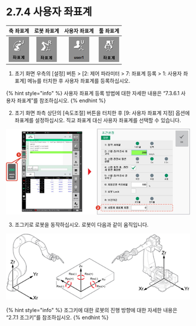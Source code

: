 # 2.7.4 사용자 좌표계

| 축 좌표계 | 로봇 좌표계 | **사용자 좌표계** | 툴 좌표계 |
| :---: | :---: | :---: | :---: |
|  ![](../../.gitbook/assets/bt-crd2-joint.png)  | ![](../../.gitbook/assets/bt-crd2-robot.png)  | ![](../../.gitbook/assets/bt-crd2-user.png)  | ![](../../.gitbook/assets/bt-crd2-tool.png)  |

1.	초기 화면 우측의 \[설정\] 버튼 &gt; \[2: 제어 파라미터 &gt; 7: 좌표계 등록 &gt; 1: 사용자 좌표계\] 메뉴를 터치한 후 사용자 좌표계를 등록하십시오.

{% hint style="info" %}
사용자 좌표계 등록 방법에 대한 자세한 내용은 “7.3.6.1 사용자 좌표계”를 참조하십시오.
{% endhint %}

2.	초기 화면 좌측 상단의 \[속도조절\] 버튼을 터치한 후 \[9: 사용자 좌표계 지정\] 옵션에 좌표계를 설정하십시오. 직교 좌표계 대신 사용자 좌표계를 선택할 수 있습니다.

![](../../.gitbook/assets/image%20%2849%29.png)

3.	조그키로 로봇을 동작하십시오. 로봇이 다음과 같이 움직입니다.

![](../../.gitbook/assets/image%20%2878%29.png)

{% hint style="info" %}
조그키에 대한 로봇의 진행 방향에 대한 자세한 내용은 “2.7.1 조그키”를 참조하십시오.
{% endhint %}


